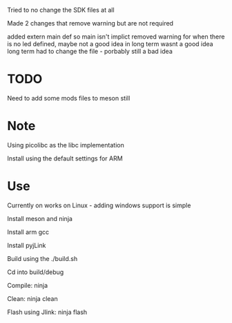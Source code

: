 Tried to no change the SDK files at all

Made 2 changes that remove warning but are not required 

added extern main def so main isn't implict 
removed warning for when there is no led defined, maybe not a good idea in long term 
wasnt a good idea long term had to change the file - porbably still a bad idea

# TODO
Need to add some mods files to meson still 

# Note
Using picolibc as the libc implementation

Install using the default settings for ARM

# Use
Currently on works on Linux - adding windows support is simple 

Install meson and ninja 

Install arm gcc 

Install pyjLink

Build using the ./build.sh 

Cd into build/debug 

Compile: ninja

Clean: ninja clean

Flash using Jlink: ninja flash
